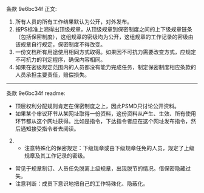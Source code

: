 条款 9e6bc34f 正文:
1. 所有人员的所有工作结果默认为公开，对外发布。
2. 按PS标准上溯得出顶级规章，从顶级规章到保密制度之间的上下级规章链条（包括保密制度），这组规章的密级均为公开，这组规章的工作记录的密级由该规章自行规定，保密制度不得改变。
3. 一份文档所有用途使用相同方式取得。如果因不可抗力需要改变方式，应规定不可抗力的判定程序，确保内容相同。
4. 如果在密级规定范围内的人员都没有能力完成任务，制定保密制度相应条款的人员承担主要责任，赔偿损失。

---
条款 9e6bc34f readme:
- 顶层权利分配规则肯定在保密制度之上，因此PSMD只讨论公开资料。
- 如果某个审议环节从某网址取得一份资料，这份资料从产生、生效、所有使用环节都从这个网址获得。比如是指令，下达指令者应在这个网址发布指令，然后通知接受指令者去阅读。
2. - 注意特殊化的保密规定：下级规章或由下级规章任免的人员，规定了上级规章及其工作记录的密级。
  - 常见于规章制订、人员任免脱离上级规章，出现脱节的情况。借保密隐藏过失。
- 注意判断：成员下意识地把自己的工作特殊化、隐蔽化。
